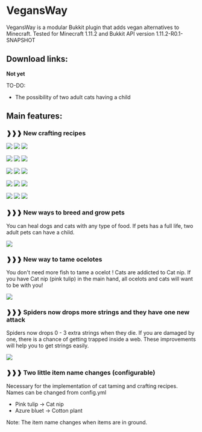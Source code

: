VegansWay
=========
VegansWay is a modular Bukkit plugin that adds vegan alternatives to Minecraft.
Tested for Minecraft 1.11.2 and Bukkit API version 1.11.2-R0.1-SNAPSHOT
## Download links:
**Not yet**

TO-DO:
- The possibility of two adult cats having a child

## Main features:
### ❱❱❱ New crafting recipes
![](http://i.imgur.com/KLZwkg6.png) ![](http://i.imgur.com/9zxAZr3.png) ![](http://i.imgur.com/fzzH9Du.png)

![](http://i.imgur.com/A5DfVfR.png) ![](http://i.imgur.com/kOjOy5e.png) ![](http://i.imgur.com/1PgNS9M.png)

![](http://i.imgur.com/Qa9eojD.png) ![](http://i.imgur.com/ZNxZ17s.png) ![](http://i.imgur.com/lNOLOWX.png)

![](http://i.imgur.com/MHbgf8G.png) ![](http://i.imgur.com/dYcbEdv.png) ![](http://i.imgur.com/ApKsfj2.png)

![](http://i.imgur.com/kAS0gvU.png) ![](http://i.imgur.com/ZDGPiYK.png) ![](http://i.imgur.com/2xI00jm.png)

### ❱❱❱ New ways to breed and grow pets
You can heal dogs and cats with any type of food. 
If pets has a full life, two adult pets can have a child.

![](http://i.imgur.com/TMffFG9.png)
### ❱❱❱ New way to tame ocelotes
You don't need more fish to tame a ocelot !
Cats are addicted to Cat nip. If you have Cat nip (pink tulip) in the main hand, all ocelots and cats will want to be with you!

![](http://i.imgur.com/IVeAG2e.png)

### ❱❱❱ Spiders now drops more strings and they have one new attack
Spiders now drops 0 - 3 extra strings when they die.
If you are damaged by one, there is a chance of getting trapped inside a web.
These improvements will help you to get strings easily.

![](http://i.imgur.com/Uvxqx79.png)

### ❱❱❱ Two little item name changes (configurable)
Necessary for the implementation of cat taming and crafting recipes. Names can be changed from config.yml

- Pink tulip → Cat nip
- Azure bluet → Cotton plant

Note: The item name changes when items are in ground.
